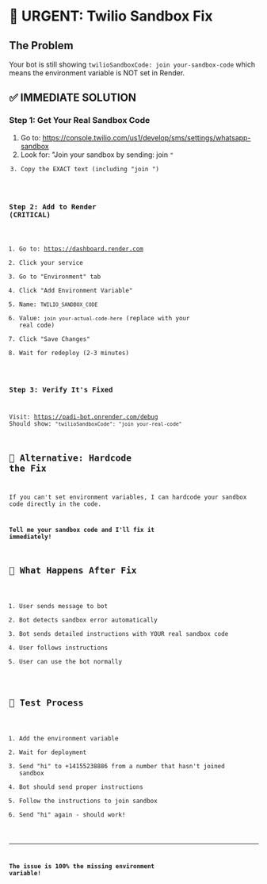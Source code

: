 # 🚨 URGENT: Twilio Sandbox Fix

## The Problem
Your bot is still showing `twilioSandboxCode: join your-sandbox-code` which means the environment variable is NOT set in Render.

## ✅ IMMEDIATE SOLUTION

### Step 1: Get Your Real Sandbox Code
1. Go to: https://console.twilio.com/us1/develop/sms/settings/whatsapp-sandbox
2. Look for: "Join your sandbox by sending: join <code>"
3. Copy the EXACT text (including "join ")

### Step 2: Add to Render (CRITICAL)
1. Go to: https://dashboard.render.com
2. Click your service
3. Go to "Environment" tab
4. Click "Add Environment Variable"
5. Name: `TWILIO_SANDBOX_CODE`
6. Value: `join your-actual-code-here` (replace with your real code)
7. Click "Save Changes"
8. Wait for redeploy (2-3 minutes)

### Step 3: Verify It's Fixed
Visit: https://padi-bot.onrender.com/debug
Should show: `"twilioSandboxCode": "join your-real-code"`

## 🔧 Alternative: Hardcode the Fix

If you can't set environment variables, I can hardcode your sandbox code directly in the code.

**Tell me your sandbox code and I'll fix it immediately!**

## 🎯 What Happens After Fix

1. User sends message to bot
2. Bot detects sandbox error automatically
3. Bot sends detailed instructions with YOUR real sandbox code
4. User follows instructions
5. User can use the bot normally

## 📱 Test Process

1. Add the environment variable
2. Wait for deployment
3. Send "hi" to +14155238886 from a number that hasn't joined sandbox
4. Bot should send proper instructions
5. Follow the instructions to join sandbox
6. Send "hi" again - should work!

---

**The issue is 100% the missing environment variable!**
